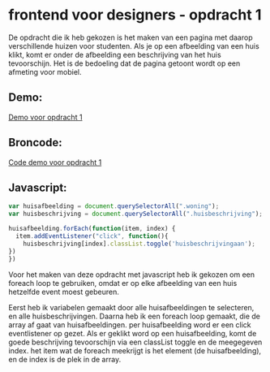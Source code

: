 # frontend voor designers - opdracht 1

De opdracht die ik heb gekozen is het maken van een pagina met daarop verschillende huizen voor studenten. Als je op een afbeelding van een huis klikt, komt er onder de afbeelding een beschrijving van het huis tevoorschijn. Het is de bedoeling dat de pagina getoont wordt op een afmeting voor mobiel.

## Demo:

[Demo voor opdracht 1](https://simonderooij.github.io/frontendvoordesigners/opdracht1/v4/)

## Broncode:

[Code demo voor opdracht 1](https://github.com/Simonderooij/frontendvoordesigners/blob/master/opdracht1/v4/)

## Javascript:

```javascript
var huisafbeelding = document.querySelectorAll(".woning");
var huisbeschrijving = document.querySelectorAll(".huisbeschrijving");

huisafbeelding.forEach(function(item, index) {
  item.addEventListener("click", function(){
    huisbeschrijving[index].classList.toggle('huisbeschrijvingaan');
})
})
```
Voor het maken van deze opdracht met javascript heb ik gekozen om een foreach loop te gebruiken, omdat er op elke afbeelding van een huis hetzelfde event moest gebeuren.

Eerst heb ik variabelen gemaakt door alle huisafbeeldingen te selecteren, en alle huisbeschrijvingen.
Daarna heb ik een foreach loop gemaakt, die de array af gaat van huisafbeeldingen.
per huisafbeelding word er een click eventlistener op gezet.
Als er geklikt word op een huisafbeelding, komt de goede beschrijving tevoorschijn via een classList toggle en de meegegeven index. 
het item wat de foreach meekrijgt is het element (de huisafbeelding), en de index is de plek in de array.
